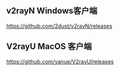 ## v2rayN Windows客户端
https://github.com/2dust/v2rayN/releases

## V2rayU MacOS 客户端
https://github.com/yanue/V2rayU/releases
